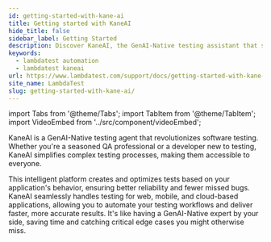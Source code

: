 ```yaml
---
id: getting-started-with-kane-ai
title: Getting started with KaneAI
hide_title: false
sidebar_label: Getting Started 
description: Discover KaneAI, the GenAI-Native testing assistant that simplifies complex testing for web, mobile, and cloud apps, ensuring accuracy and speed
keywords:
  - lambdatest automation
  - lambdatest kaneai
url: https://www.lambdatest.com/support/docs/getting-started-with-kane-ai
site_name: LambdaTest
slug: getting-started-with-kane-ai/
---
```


import Tabs from '@theme/Tabs';
import TabItem from '@theme/TabItem';
import VideoEmbed from '../src/component/videoEmbed';

<script type="application/ld+json"
      dangerouslySetInnerHTML={{ __html: JSON.stringify({
       "@context": "https://schema.org",
        "@type": "BreadcrumbList",
        "itemListElement": [{
          "@type": "ListItem",
          "position": 1,
          "name": "Home",
          "item": "https://www.lambdatest.com"
        },{
          "@type": "ListItem",
          "position": 2,
          "name": "Support",
          "item": "https://www.lambdatest.com/support/docs/"
        },{
          "@type": "ListItem",
          "position": 3,
          "name": "Getting Started With KaneAI on LambdaTest",
          "item": "https://www.lambdatest.com/support/docs/getting-started-with-kane-ai"
        }]
      })
    }}
></script>
KaneAI is a GenAI-Native testing agent that revolutionizes software testing. Whether you're a seasoned QA professional or a developer new to testing, KaneAI simplifies complex testing processes, making them accessible to everyone.

This intelligent platform creates and optimizes tests based on your application's behavior, ensuring better reliability and fewer missed bugs. KaneAI seamlessly handles testing for web, mobile, and cloud-based applications, allowing you to automate your testing workflows and deliver faster, more accurate results. It's like having a GenAI-Native expert by your side, saving time and catching critical edge cases you might otherwise miss.

<VideoEmbed 
  src="https://www.youtube.com/embed/jYcGcl_MGiw?si=rbFCX1yataN9clRn" 
  title="Integrate Allure Test Insights with HyperExecute"
/>
